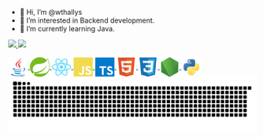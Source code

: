 - 👋 Hi, I’m @wthallys
- 👀 I’m interested in Backend development.
- 🌱 I’m currently learning Java.

<!---
wthallys/wthallys is a ✨ special ✨ repository because its `README.md` (this file) appears on your GitHub profile.
You can click the Preview link to take a look at your changes.
--->

<!---
<div align="center">
  <a href="https://github.com/wthallys">
  <img height="180em" src="https://github-readme-stats.vercel.app/api?username=wthallys&show_icons=true&theme=tokyonight&include_all_commits=true&count_private=true"/>
  <img height="180em" src="https://github-readme-stats.vercel.app/api/top-langs/?username=wthallys&layout=compact&langs_count=7&theme=tokyonight&hide=css,html"/>
</div>
--->


<div>
  <a href="https://github.com/wthallys">
  <img height="180em" src="https://github-readme-stats.vercel.app/api?username=wthallys&show_icons=true&theme=radical"/>
  <img height="180em" src="https://github-readme-stats.vercel.app/api/top-langs/?username=wthallys&layout=compact&theme=radical&langs_count=7&hide=html,css"/>
</div>

<div style="display: inline_block"><br>
  <img align="center" alt="Java" height="40" width="40" src="https://raw.githubusercontent.com/devicons/devicon/master/icons/java/java-original.svg">
  <img align="center" alt="Spring" height="40" width="40" src="https://raw.githubusercontent.com/devicons/devicon/master/icons/spring/spring-original.svg">
  <img align="center" alt="React" height="40" width="40" src="https://raw.githubusercontent.com/devicons/devicon/master/icons/react/react-original.svg">
  <img align="center" alt="JavaScript" height="40" width="40" src="https://raw.githubusercontent.com/devicons/devicon/master/icons/javascript/javascript-plain.svg">
  <img align="center" alt="TypeScript" height="40" width="40" src="https://raw.githubusercontent.com/devicons/devicon/master/icons/typescript/typescript-plain.svg">
  <img align="center" alt="HTML" height="40" width="40" src="https://raw.githubusercontent.com/devicons/devicon/master/icons/html5/html5-original.svg">
  <img align="center" alt="CSS" height="40" width="40" src="https://raw.githubusercontent.com/devicons/devicon/master/icons/css3/css3-original.svg">
  <img align="center" alt="NodeJS" height="40" width="40" src="https://raw.githubusercontent.com/devicons/devicon/master/icons/nodejs/nodejs-original.svg">
  <img align="center" alt="Python" height="40" width="40" src="https://raw.githubusercontent.com/devicons/devicon/master/icons/python/python-original.svg">
  

<!---
[![Wyddenberg's GitHub stats](https://github-readme-stats.vercel.app/api?username=wthallys&show_icons=true&theme=radical)](https://github.com/wthallys)
[![Top Langs](https://github-readme-stats.vercel.app/api/top-langs/?username=wthallys&layout=compact&theme=tokyonight)](https://github.com/wthallys/)
--->

<!-- ![snake gif](https://github.com/wthallys/wthallys/blob/output/github-contribution-grid-snake.gif) -->

<!---
readme stats repository: (https://github.com/anuraghazra/github-readme-stats)
--->
<picture>
  <source media="(prefers-color-scheme: dark)" srcset="https://raw.githubusercontent.com/wthallys/wthallys/output/github-contribution-grid-snake-dark.svg">
  <source media="(prefers-color-scheme: light)" srcset="https://raw.githubusercontent.com/wthallys/wthallys/output/github-contribution-grid-snake.svg">
  <img alt="github contribution grid snake animation" src="https://raw.githubusercontent.com/wthallys/wthallys/output/github-contribution-grid-snake.svg">
</picture>
